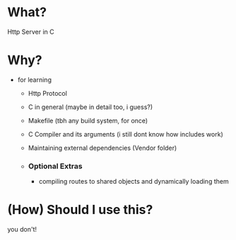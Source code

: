 # What?
Http Server in C

# Why?
- for learning
    + Http Protocol
    + C in general (maybe in detail too, i guess?)
    + Makefile (tbh any build system, for once)
    + C Compiler and its arguments (i still dont know how includes work)
    + Maintaining external dependencies (Vendor folder)
    
    + ### Optional Extras
        - compiling routes to shared objects and dynamically loading them

# (How) Should I use this?
you don't!
